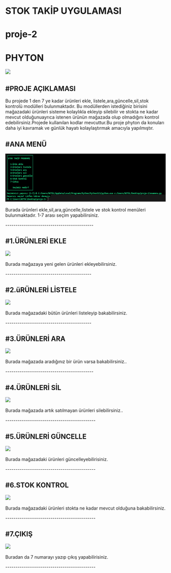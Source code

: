 # STOK TAKİP UYGULAMASI
# proje-2
# PHYTON
<img height="150" src="resim/PHYTON.png">

#PROJE AÇIKLAMASI
-------------------
<P>Bu projede 1 den 7 ye kadar ürünleri ekle, listele,ara,güncelle,sil,stok kontrolü modülleri bulunmaktadır. Bu modüllerden istediğiniz birisini mağazadaki ürünleri sisteme kolaylıkla ekleyip silebilir ve stokta ne kadar mevcut olduğunuayrıca istenen ürünün mağazada olup olmadığını kontrol edebilirsiniz.Projede kullanılan kodlar mevcuttur.Bu proje phyton da konuları daha iyi kavramak ve günlük hayatı kolaylaştırmak amacıyla yapılmıştır.<p>

#ANA MENÜ
-----------
<img height="150" src="resim/r-1.png">
<p> Burada ürünleri ekle,sil,ara,güncelle,listele ve stok kontrol menüleri bulunmaktadır. 1-7 arası seçim yapabilirsiniz.<p>
-------------------------------------------

#1.ÜRÜNLERİ EKLE
----------------
<img height="150" src="resim/.png">
<p>Burada mağazaya yeni gelen ürünleri ekleyebilirsiniz.<p>
------------------------------------------

#2.üRÜNLERİ LİSTELE
----------
<img height="150" src="resim/.png">
<p>Burada mağazadaki bütün ürünleri listeleyip bakabilirsiniz.<p>
------------------------------------------

#3.ÜRÜNLERİ ARA
----------------
<img height="150" src="resim/.png">
<p>Burada mağazada aradığınız bir ürün varsa bakabilirsiniz..<p>
-------------------------------------------

#4.ÜRÜNLERİ SİL
---------------
<img height="150" src="resim/.png">
<p>Burada mağazada artık satılmayan ürünleri silebilirsiniz..<p>
--------------------------------------------

#5.ÜRÜNLERİ GÜNCELLE
---------------
<img height="150" src="resim/.png">
<p>Burada mağazadaki ürünleri güncelleyebilirisiniz.<p>
--------------------------------------------

#6.STOK KONTROL
-------------------------------
<img height="150" src="resim/.png">
<P>Burada mağazadaki ürünleri stokta ne kadar mevcut olduğuna bakabilirsiniz.<p>
--------------------------------------------

#7.ÇIKIŞ
---------------
<img height="150" src="resim/.png">
<p>Buradan da 7 numarayı yazıp çıkış yapabilirisiniz.<p>
--------------------------------------------